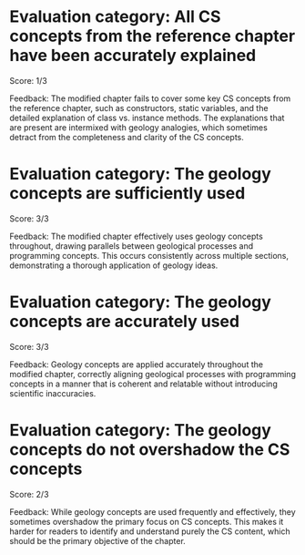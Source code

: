 # Evaluation category: All CS concepts from the reference chapter have been accurately explained

Score: 1/3

Feedback: The modified chapter fails to cover some key CS concepts from the reference chapter, such as constructors, static variables, and the detailed explanation of class vs. instance methods. The explanations that are present are intermixed with geology analogies, which sometimes detract from the completeness and clarity of the CS concepts.

# Evaluation category: The geology concepts are sufficiently used

Score: 3/3

Feedback: The modified chapter effectively uses geology concepts throughout, drawing parallels between geological processes and programming concepts. This occurs consistently across multiple sections, demonstrating a thorough application of geology ideas.

# Evaluation category: The geology concepts are accurately used

Score: 3/3

Feedback: Geology concepts are applied accurately throughout the modified chapter, correctly aligning geological processes with programming concepts in a manner that is coherent and relatable without introducing scientific inaccuracies.

# Evaluation category: The geology concepts do not overshadow the CS concepts

Score: 2/3

Feedback: While geology concepts are used frequently and effectively, they sometimes overshadow the primary focus on CS concepts. This makes it harder for readers to identify and understand purely the CS content, which should be the primary objective of the chapter.


